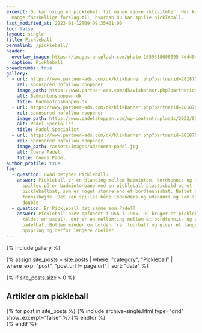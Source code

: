 ```yaml
---
excerpt: Du kan bruge en pickleball til mange sjove aktiviteter. Her kommer
  mange forskellige forslag til, hvordan du kan spille pickleball.
last_modified_at: 2023-01-12T09:09:35+01:00
toc: false
layout: single
title: Pickleball
permalink: /pickleball/
header:
  overlay_image: https://images.unsplash.com/photo-1659318006095-4d44845f3a1b?ixlib=rb-4.0.3&ixid=MnwxMjA3fDB8MHxwaG90by1wYWdlfHx8fGVufDB8fHx8&auto=format&fit=crop&h=630&w=1200&q=10
  caption: Pickleball
breadcrumbs: true
gallery:
  - url: https://www.partner-ads.com/dk/klikbanner.php?partnerid=28187&bannerid=78472
    rel: sponsored nofollow noopener
    image_path: https://www.partner-ads.com/dk/visbanner.php?partnerid=28187&bannerid=78472
    alt: Badmintonshoppen.dk
    title: Badmintonshoppen.dk
  - url: https://www.partner-ads.com/dk/klikbanner.php?partnerid=28187&bannerid=79690
    rel: sponsored nofollow noopener
    image_path: https://www.padelshoppen.com/wp-content/uploads/2022/03/Padelshoppen-300-%C3%97-250.jpg
    alt: Padel Specialist
    title: Padel Specialist
  - url: https://www.partner-ads.com/dk/klikbanner.php?partnerid=28187&bannerid=98527
    rel: sponsored nofollow noopener
    image_path: /assets/images/ad/cuera-padel.jpg
    alt: Cuera Padel
    title: Cuera Padel
author_profile: true
faq:
  - question: Hvad betyder Pickleball?
    answer: Pickleball er en blanding mellem badminton, bordtennis og tennis. Der
      spilles på en badmintonbane med en pickleball plasticbold og et
      pickleballbat, som er noget større end et bordtennisbat. Nettet er i
      tennishøjde. Det kan spilles både indendørs og udendørs og som single og
      double.
  - question: Er Pickleball det samme som Padel?
    answer: Pickleball blev opfundet i USA i 1965. Du bruger et picklebat (også
      kaldet en padel), der er en mellemting mellem et bordtennis- og et
      padelbat. Bolden minder om bolden fra floorball og giver et langsommere
      opspring og derfor længere dueller.
---
```


{% include gallery %}

{% assign site_posts = site.posts | where: "category", "Pickleball" | where_exp: "post", "post.url != page.url" | sort: "date" %}

{% if site_posts.size > 0 %}
## Artikler om pickleball

<div class="feature__wrapper">
  {% for post in site_posts %}
    {% include archive-single.html type="grid" show_excerpt="false" %}
  {% endfor %}
</div>
{% endif %}
